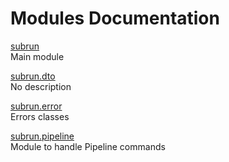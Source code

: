 # Modules Documentation

[subrun](https://github.com/pyrustic/subrun/blob/master/docs/modules/content/subrun/README.md#module-overview)
<br>
Main module


[subrun.dto](https://github.com/pyrustic/subrun/blob/master/docs/modules/content/subrun.dto/README.md#module-overview)
<br>
No description


[subrun.error](https://github.com/pyrustic/subrun/blob/master/docs/modules/content/subrun.error/README.md#module-overview)
<br>
Errors classes


[subrun.pipeline](https://github.com/pyrustic/subrun/blob/master/docs/modules/content/subrun.pipeline/README.md#module-overview)
<br>
Module to handle Pipeline commands


